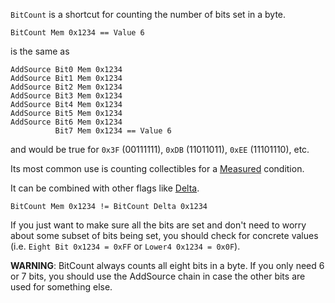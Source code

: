`BitCount` is a shortcut for counting the number of bits set in a byte.

```
BitCount Mem 0x1234 == Value 6
```
is the same as
```
AddSource Bit0 Mem 0x1234
AddSource Bit1 Mem 0x1234
AddSource Bit2 Mem 0x1234
AddSource Bit3 Mem 0x1234
AddSource Bit4 Mem 0x1234
AddSource Bit5 Mem 0x1234
AddSource Bit6 Mem 0x1234
          Bit7 Mem 0x1234 == Value 6
```
and would be true for `0x3F` (00111111), `0xDB` (11011011), `0xEE` (11101110), etc.

Its most common use is counting collectibles for a [Measured](Measured-Flag) condition.

It can be combined with other flags like [Delta](Delta-Values).
```
BitCount Mem 0x1234 != BitCount Delta 0x1234
```

If you just want to make sure all the bits are set and don't need to worry about some subset of bits being set, you should check for concrete values (i.e. `Eight Bit 0x1234 = 0xFF` or `Lower4 0x1234 = 0x0F`).

**WARNING**: BitCount always counts all eight bits in a byte. If you only need 6 or 7 bits, you should use the AddSource chain in case the other bits are used for something else.